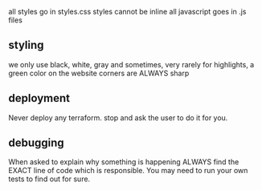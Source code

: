 all styles go in styles.css
styles cannot be inline
all javascript goes in .js files

## styling
we only use black, white, gray and sometimes, very rarely for highlights, a green color on the website
corners are ALWAYS sharp

## deployment

Never deploy any terraform. stop and ask the user to do it for you.

## debugging

When asked to explain why something is happening ALWAYS find the EXACT line of code which is responsible. You may need to run your own tests to find out for sure.